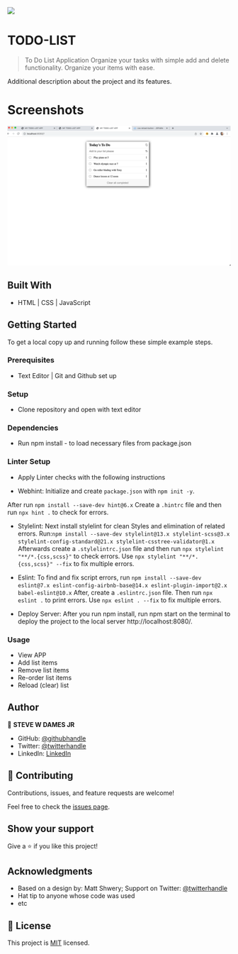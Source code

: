 ![](https://img.shields.io/badge/Microverse-blueviolet)

# TODO-LIST

> To Do List Application
> Organize your tasks with simple add and delete functionality. Organize your items with ease.


Additional description about the project and its features.

# Screenshots
![ToDo-APP](./images/Todo-app.png)


## Built With

- HTML | CSS | JavaScript


## Getting Started


To get a local copy up and running follow these simple example steps.

### Prerequisites
- Text Editor | Git and Github set up

### Setup
- Clone repository and open with text editor

### Dependencies
- Run npm install - to load necessary files from package.json

### Linter Setup
- Apply Linter checks with the following instructions
* Webhint: Initialize and create `package.json` with `npm init -y`.

 After run `npm install --save-dev hint@6.x`
 Create a `.hintrc` file and then run `npx hint .` to check for errors.

* Stylelint: Next install stylelint for clean Styles and elimination of related errors.
 Run:`npm install --save-dev stylelint@13.x stylelint-scss@3.x stylelint-config-standard@21.x stylelint-csstree-validator@1.x`
 Afterwards create a `.stylelintrc.json` file and then run `npx stylelint "**/*.{css,scss}"` to check errors. Use `npx stylelint "**/*.{css,scss}" --fix` to fix multiple errors.

* Eslint: To find and fix script errors, run `npm install --save-dev eslint@7.x eslint-config-airbnb-base@14.x eslint-plugin-import@2.x babel-eslint@10.x`
After, create a `.eslintrc.json` file.
Then run `npx eslint .` to print errors. 
Use `npx eslint . --fix` to fix multiple errors.

* Deploy Server: After you run npm install, run npm start on the terminal to deploy the project to the local server http://localhost:8080/.

### Usage
- View APP 
- Add list items
- Remove list items
- Re-order list items
- Reload (clear) list

## Author

👤 **STEVE W DAMES JR**

- GitHub: [@githubhandle](https://github.com/steveWDamesJr)
- Twitter: [@twitterhandle](https://twitter.com/Steve88312331)
- LinkedIn: [LinkedIn](https://www.linkedin.com/in/steve-w-dames-jr/)


## 🤝 Contributing

Contributions, issues, and feature requests are welcome!

Feel free to check the [issues page](../../issues/).

## Show your support

Give a ⭐️ if you like this project!

## Acknowledgments
- Based on a design by: Matt Shwery; Support on Twitter: [@twitterhandle](https://web.archive.org/web/20180320194056/http://twitter.com/mshwery)
- Hat tip to anyone whose code was used
- etc

## 📝 License

This project is [MIT](./MIT.md) licensed.
